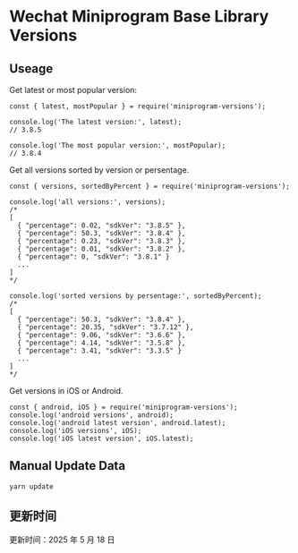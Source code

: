 
# Wechat Miniprogram Base Library Versions

## Useage

Get latest or most popular version:

```;
const { latest, mostPopular } = require('miniprogram-versions');

console.log('The latest version:', latest);
// 3.8.5

console.log('The most popular version:', mostPopular);
// 3.8.4

```

Get all versions sorted by version or persentage.

```
const { versions, sortedByPercent } = require('miniprogram-versions');

console.log('all versions:', versions);
/*
[
  { "percentage": 0.02, "sdkVer": "3.8.5" },
  { "percentage": 50.3, "sdkVer": "3.8.4" },
  { "percentage": 0.23, "sdkVer": "3.8.3" },
  { "percentage": 0.01, "sdkVer": "3.8.2" },
  { "percentage": 0, "sdkVer": "3.8.1" }
  ...
]
*/

console.log('sorted versions by persentage:', sortedByPercent);
/*
[
  { "percentage": 50.3, "sdkVer": "3.8.4" },
  { "percentage": 20.35, "sdkVer": "3.7.12" },
  { "percentage": 9.06, "sdkVer": "3.6.6" },
  { "percentage": 4.14, "sdkVer": "3.5.8" },
  { "percentage": 3.41, "sdkVer": "3.3.5" }
  ...
]
*/
```

Get versions in iOS or Android.

```
const { android, iOS } = require('miniprogram-versions');
console.log('android versions', android);
console.log('android latest version', android.latest);
console.log('iOS versions', iOS);
console.log('iOS latest version', iOS.latest);
```

## Manual Update Data

```
yarn update
```

## 更新时间

更新时间：2025 年 5 月 18 日
